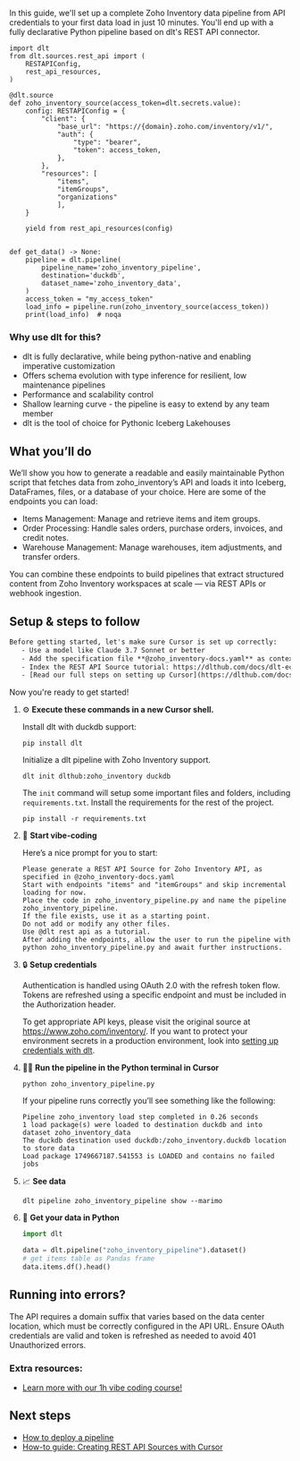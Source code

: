 In this guide, we'll set up a complete Zoho Inventory data pipeline from API credentials to your first data load in just 10 minutes. You'll end up with a fully declarative Python pipeline based on dlt's REST API connector.

```python-outcome
import dlt
from dlt.sources.rest_api import (
    RESTAPIConfig,
    rest_api_resources,
)

@dlt.source
def zoho_inventory_source(access_token=dlt.secrets.value):
    config: RESTAPIConfig = {
        "client": {
            "base_url": "https://{domain}.zoho.com/inventory/v1/",
            "auth": {
                "type": "bearer",
                "token": access_token,
            },
        },
        "resources": [
            "items",
            "itemGroups",
            "organizations"
            ],
    }

    yield from rest_api_resources(config)


def get_data() -> None:
    pipeline = dlt.pipeline(
        pipeline_name='zoho_inventory_pipeline',
        destination='duckdb',
        dataset_name='zoho_inventory_data', 
    )
    access_token = "my_access_token"
    load_info = pipeline.run(zoho_inventory_source(access_token))
    print(load_info)  # noqa
```

### Why use dlt for this?

- dlt is fully declarative, while being python-native and enabling imperative customization
- Offers schema evolution with type inference for resilient, low maintenance pipelines
- Performance and scalability control
- Shallow learning curve - the pipeline is easy to extend by any team member
- dlt is the tool of choice for Pythonic Iceberg Lakehouses

## What you’ll do

We’ll show you how to generate a readable and easily maintainable Python script that fetches data from zoho_inventory’s API and loads it into Iceberg, DataFrames, files, or a database of your choice. Here are some of the endpoints you can load:

- Items Management: Manage and retrieve items and item groups.
- Order Processing: Handle sales orders, purchase orders, invoices, and credit notes.
- Warehouse Management: Manage warehouses, item adjustments, and transfer orders.

You can combine these endpoints to build pipelines that extract structured content from Zoho Inventory workspaces at scale — via REST APIs or webhook ingestion.

## Setup & steps to follow

```default
Before getting started, let's make sure Cursor is set up correctly:
   - Use a model like Claude 3.7 Sonnet or better
   - Add the specification file **@zoho_inventory-docs.yaml** as context
   - Index the REST API Source tutorial: https://dlthub.com/docs/dlt-ecosystem/verified-sources/rest_api/ and add it to context as **@dlt rest api**
   - [Read our full steps on setting up Cursor](https://dlthub.com/docs/dlt-ecosystem/llm-tooling/cursor-restapi#23-configuring-cursor-with-documentation)
```

Now you're ready to get started! 

1. ⚙️ **Execute these commands in a new Cursor shell.**
    
    Install dlt with duckdb support:
    ```shell
    pip install dlt
    ```

    Initialize a dlt pipeline with Zoho Inventory support.
    ```shell
    dlt init dlthub:zoho_inventory duckdb
    ```

    The `init` command will setup some important files and folders, including `requirements.txt`. Install the requirements for the rest of the project.
    ```shell
    pip install -r requirements.txt
    ```
    
2. 🤠 **Start vibe-coding**
    
    Here’s a nice prompt for you to start: 
    
    ```prompt
    Please generate a REST API Source for Zoho Inventory API, as specified in @zoho_inventory-docs.yaml 
    Start with endpoints "items" and "itemGroups" and skip incremental loading for now. 
    Place the code in zoho_inventory_pipeline.py and name the pipeline zoho_inventory_pipeline. 
    If the file exists, use it as a starting point. 
    Do not add or modify any other files. 
    Use @dlt rest api as a tutorial. 
    After adding the endpoints, allow the user to run the pipeline with python zoho_inventory_pipeline.py and await further instructions.
    ```

    
3. 🔒 **Setup credentials** 
    
    Authentication is handled using OAuth 2.0 with the refresh token flow. Tokens are refreshed using a specific endpoint and must be included in the Authorization header.
    
    To get appropriate API keys, please visit the original source at https://www.zoho.com/inventory/.
    If you want to protect your environment secrets in a production environment, look into [setting up credentials with dlt](https://dlthub.com/docs/walkthroughs/add_credentials).
    
4. 🏃‍♀️ **Run the pipeline in the Python terminal in Cursor**
    
    ```shell
    python zoho_inventory_pipeline.py
    ```
    
    If your pipeline runs correctly you’ll see something like the following:
    
    ```shell
    Pipeline zoho_inventory load step completed in 0.26 seconds
    1 load package(s) were loaded to destination duckdb and into dataset zoho_inventory_data
    The duckdb destination used duckdb:/zoho_inventory.duckdb location to store data
    Load package 1749667187.541553 is LOADED and contains no failed jobs
    ```
    
5. 📈 **See data**
    
    ```shell
    dlt pipeline zoho_inventory_pipeline show --marimo
    ```
    
6. 🐍 **Get your data in Python**
    
    ```python
    import dlt

   data = dlt.pipeline("zoho_inventory_pipeline").dataset()
   # get items table as Pandas frame
   data.items.df().head()
    ```

## Running into errors?

The API requires a domain suffix that varies based on the data center location, which must be correctly configured in the API URL. Ensure OAuth credentials are valid and token is refreshed as needed to avoid 401 Unauthorized errors.

### Extra resources:

- [Learn more with our 1h vibe coding course!](https://www.youtube.com/watch?v=GGid70rnJuM)

## Next steps

- [How to deploy a pipeline](https://dlthub.com/docs/walkthroughs/deploy-a-pipeline)
- [How-to guide: Creating REST API Sources with Cursor](https://dlthub.com/docs/dlt-ecosystem/llm-tooling/cursor-restapi)